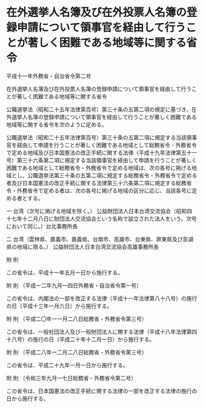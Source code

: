 # 在外選挙人名簿及び在外投票人名簿の登録申請について領事官を経由して行うことが著しく困難である地域等に関する省令

平成十一年外務省・自治省令第二号

在外選挙人名簿及び在外投票人名簿の登録申請について領事官を経由して行うことが著しく困難である地域等に関する省令

公職選挙法（昭和二十五年法律第百号）第三十条の五第二項の規定に基づき、在外選挙人名簿の登録申請について領事官を経由して行うことが著しく困難である地域等に関する省令を次のように定める。

公職選挙法（昭和二十五年法律第百号）第三十条の五第二項に規定する当該領事官を経由して申請を行うことが著しく困難である地域として総務省令・外務省令で定める地域及び日本国憲法の改正手続に関する法律（平成十九年法律第五十一号）第三十六条第二項に規定する当該領事官を経由して申請を行うことが著しく困難である地域として総務省令・外務省令で定める地域は、次の各号に掲げる地域とし、公職選挙法第三十条の五第二項に規定する総務省令・外務省令で定める者及び日本国憲法の改正手続に関する法律第三十六条第二項に規定する総務省令・外務省令で定める者は、次の各号に掲げる地域の区分に応じ、当該各号に定める者とする。

一 台湾（次号に掲げる地域を除く。） 公益財団法人日本台湾交流協会（昭和四十七年十二月八日に財団法人交流協会という名称で設立された法人をいう。次号において同じ。）台北事務所長

二 台湾（雲林県、嘉義市、嘉義県、台南市、高雄市、台東県、屏東県及び澎湖県の地域に限る。） 公益財団法人日本台湾交流協会高雄事務所長

附 則

この省令は、平成十一年五月一日から施行する。

附 則 （平成一二年九月一四日外務省・自治省令第一号）

この省令は、内閣法の一部を改正する法律（平成十一年法律第八十八号）の施行の日（平成十三年一月六日）から施行する。

附 則 （平成二〇年一一月二八日総務省・外務省令第三号）

この省令は、一般社団法人及び一般財団法人に関する法律（平成十八年法律第四十八号）の施行の日（平成二十年十二月一日）から施行する。

附 則 （平成二八年一二月二八日総務省・外務省令第三号）

この省令は、平成二十九年一月一日から施行する。

附 則 （令和三年九月一七日総務省・外務省令第二号）

この省令は、日本国憲法の改正手続に関する法律の一部を改正する法律の施行の日から施行する。
